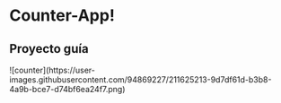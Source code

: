 <h1> Counter-App!</h1>

<h2>Proyecto guía</h2>
![counter](https://user-images.githubusercontent.com/94869227/211625213-9d7df61d-b3b8-4a9b-bce7-d74bf6ea24f7.png)
